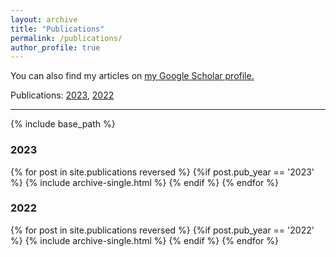 ```yaml
---
layout: archive
title: "Publications"
permalink: /publications/
author_profile: true
---
```


You can also find my articles on <u><a href="https://scholar.google.com/citations?user=wv3H-F4AAAAJ&hl=en">my Google Scholar profile</a>.</u>

Publications:  [2023](#2023), [2022](#2022)

<hr>

{% include base_path %}

### 2023

{% for post in site.publications reversed %}
  {%if post.pub_year == '2023' %}
      {% include archive-single.html %}
  {% endif %}
{% endfor %}

### 2022

{% for post in site.publications reversed %}
  {%if post.pub_year == '2022' %}
      {% include archive-single.html %}
  {% endif %}
{% endfor %}

<!--
### 2021

{% for post in site.publications reversed %}
  {%if post.pub_year == '2021' %}
      {% include archive-single.html %}
  {% endif %}
{% endfor %}

### 2020

{% for post in site.publications reversed %}
  {% if post.pub_year == '2020' %}
      {% include archive-single.html %}
  {% endif %}
{% endfor %}

### 2019

{% for post in site.publications reversed %}
  {% if post.pub_year == '2019' %}
      {% include archive-single.html %}
  {% endif %}
{% endfor %}

### 2018

{% for post in site.publications reversed %}
  {% if post.pub_year == '2018' %}
      {% include archive-single.html %}
  {% endif %}
{% endfor %}

### 2017

{% for post in site.publications reversed %}
  {% if post.pub_year == '2017' %}
      {% include archive-single.html %}
  {% endif %}
{% endfor %}
-->
